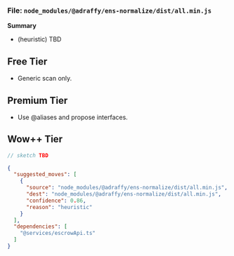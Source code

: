 ### File: `node_modules/@adraffy/ens-normalize/dist/all.min.js`

**Summary**
- (heuristic) TBD

## Free Tier
- Generic scan only.

## Premium Tier
- Use @aliases and propose interfaces.

## Wow++ Tier
```ts
// sketch TBD
```

```json
{
  "suggested_moves": [
    {
      "source": "node_modules/@adraffy/ens-normalize/dist/all.min.js",
      "dest": "node_modules/@adraffy/ens-normalize/dist/all.min.js",
      "confidence": 0.86,
      "reason": "heuristic"
    }
  ],
  "dependencies": [
    "@services/escrowApi.ts"
  ]
}
```

